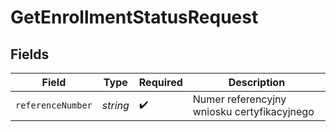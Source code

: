 # GetEnrollmentStatusRequest


## Fields

| Field                                       | Type                                        | Required                                    | Description                                 |
| ------------------------------------------- | ------------------------------------------- | ------------------------------------------- | ------------------------------------------- |
| `referenceNumber`                           | *string*                                    | :heavy_check_mark:                          | Numer referencyjny wniosku certyfikacyjnego |